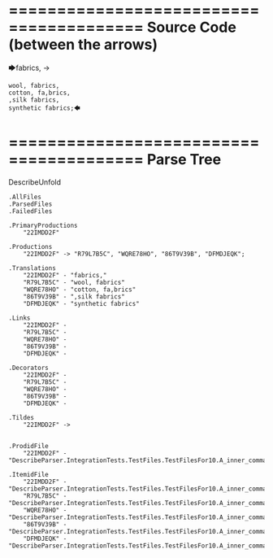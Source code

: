 ========================================
Source Code (between the arrows)
========================================

🡆fabrics, ->

	wool, fabrics,
	cotton, fa,brics,
	,silk fabrics,
	synthetic fabrics;🡄

========================================
Parse Tree
========================================
DescribeUnfold

    .AllFiles
    .ParsedFiles
    .FailedFiles

    .PrimaryProductions
        "22IMDD2F" 

    .Productions
        "22IMDD2F" -> "R79L7B5C", "WQRE78HO", "86T9V39B", "DFMDJEQK";

    .Translations
        "22IMDD2F" - "fabrics,"
        "R79L7B5C" - "wool, fabrics"
        "WQRE78HO" - "cotton, fa,brics"
        "86T9V39B" - ",silk fabrics"
        "DFMDJEQK" - "synthetic fabrics"

    .Links
        "22IMDD2F" - 
        "R79L7B5C" - 
        "WQRE78HO" - 
        "86T9V39B" - 
        "DFMDJEQK" - 

    .Decorators
        "22IMDD2F" - 
        "R79L7B5C" - 
        "WQRE78HO" - 
        "86T9V39B" - 
        "DFMDJEQK" - 

    .Tildes
        "22IMDD2F" -> 


    .ProdidFile
        "22IMDD2F" - "DescribeParser.IntegrationTests.TestFiles.TestFilesFor10.A_inner_commas2.ds"

    .ItemidFile
        "22IMDD2F" - "DescribeParser.IntegrationTests.TestFiles.TestFilesFor10.A_inner_commas2.ds"
        "R79L7B5C" - "DescribeParser.IntegrationTests.TestFiles.TestFilesFor10.A_inner_commas2.ds"
        "WQRE78HO" - "DescribeParser.IntegrationTests.TestFiles.TestFilesFor10.A_inner_commas2.ds"
        "86T9V39B" - "DescribeParser.IntegrationTests.TestFiles.TestFilesFor10.A_inner_commas2.ds"
        "DFMDJEQK" - "DescribeParser.IntegrationTests.TestFiles.TestFilesFor10.A_inner_commas2.ds"


